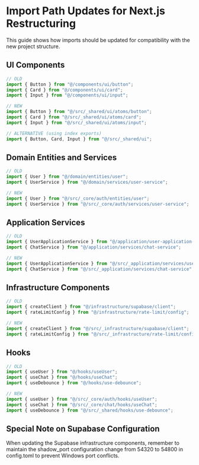 # Import Path Updates for Next.js Restructuring

This guide shows how imports should be updated for compatibility with the new project structure.

## UI Components

```typescript
// OLD
import { Button } from "@/components/ui/button";
import { Card } from "@/components/ui/card";
import { Input } from "@/components/ui/input";

// NEW
import { Button } from "@/src/_shared/ui/atoms/button";
import { Card } from "@/src/_shared/ui/atoms/card";
import { Input } from "@/src/_shared/ui/atoms/input";

// ALTERNATIVE (using index exports)
import { Button, Card, Input } from "@/src/_shared/ui";
```

## Domain Entities and Services

```typescript
// OLD
import { User } from "@/domain/entities/user";
import { UserService } from "@/domain/services/user-service";

// NEW
import { User } from "@/src/_core/auth/entities/user";
import { UserService } from "@/src/_core/auth/services/user-service";
```

## Application Services

```typescript
// OLD
import { UserApplicationService } from "@/application/user-application-service";
import { ChatService } from "@/application/services/chat-service";

// NEW
import { UserApplicationService } from "@/src/_application/services/user-application-service";
import { ChatService } from "@/src/_application/services/chat-service";
```

## Infrastructure Components

```typescript
// OLD
import { createClient } from "@/infrastructure/supabase/client";
import { rateLimitConfig } from "@/infrastructure/rate-limit/config";

// NEW
import { createClient } from "@/src/_infrastructure/supabase/client";
import { rateLimitConfig } from "@/src/_infrastructure/rate-limit/config";
```

## Hooks

```typescript
// OLD
import { useUser } from "@/hooks/useUser";
import { useChat } from "@/hooks/useChat";
import { useDebounce } from "@/hooks/use-debounce";

// NEW
import { useUser } from "@/src/_core/auth/hooks/useUser";
import { useChat } from "@/src/_core/chat/hooks/useChat";
import { useDebounce } from "@/src/_shared/hooks/use-debounce";
```

## Special Note on Supabase Configuration

When updating the Supabase infrastructure components, remember to maintain the shadow_port configuration change from 54320 to 54800 in config.toml to prevent Windows port conflicts.
